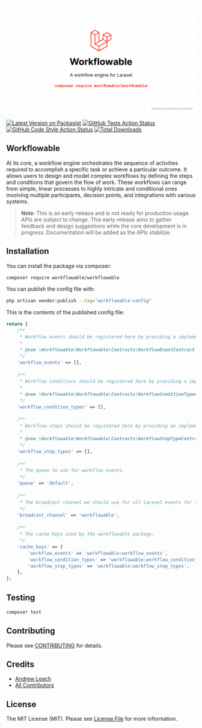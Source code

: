 ![workflowable/workflowable](art/Workflowable.png)

[![Latest Version on Packagist](https://img.shields.io/packagist/v/workflowable/workflowable.svg?style=flat-square)](https://packagist.org/packages/workflowable/workflowable)
[![GitHub Tests Action Status](https://img.shields.io/github/actions/workflow/status/workflowable/workflowable/run-tests.yml?branch=master&label=tests&style=flat-square)](https://github.com/workflowable/workflowable/actions?query=workflowable%3Arun-tests+branch%3Amaster)
[![GitHub Code Style Action Status](https://img.shields.io/github/actions/workflow/status/workflowable/workflowable/fix-php-code-style-issues.yml?branch=master&label=code%20style&style=flat-square)](https://github.com/workflowable/workflowable/actions?query=workflowable%3A"Fix+PHP+code+style+issues"+branch%3Amaster)
[![Total Downloads](https://img.shields.io/packagist/dt/workflowable/workflowable.svg?style=flat-square)](https://packagist.org/packages/workflowable/workflowable)

## Workflowable

At its core, a workflow engine orchestrates the sequence of activities required to accomplish a specific task or achieve a particular outcome. It allows users to design and model complex workflows by defining the steps and conditions that govern the flow of work. These workflows can range from simple, linear processes to highly intricate and conditional ones involving multiple participants, decision points, and integrations with various systems.

> **Note**: This is an early release and is not ready for production usage. APIs are subject to change. This early release aims to gather feedback and design suggestions while the core development is in progress. Documentation will be added as the APIs stabilize.

## Installation

You can install the package via composer:

```bash
composer require workflowable/workflowable
```

You can publish the config file with:

```bash
php artisan vendor:publish --tag="workflowable-config"
```

This is the contents of the published config file:

```php
return [
    /**
     * Workflow events should be registered here by providing a implementation of a WorkflowEventContract.
     *
     * @see \Workflowable\Workflowable\Contracts\WorkflowEventContract
     */
    'workflow_events' => [],

    /**
     * Workflow conditions should be registered here by providing a implementation of a WorkflowConditionContract.
     *
     * @see \Workflowable\Workflowable\Contracts\WorkflowConditionTypeContract
     */
    'workflow_condition_types' => [],

    /**
     * Workflow steps should be registered here by providing an implementation of a WorkflowStepTypeContract.
     *
     * @see \Workflowable\Workflowable\Contracts\WorkflowStepTypeContract
     */
    'workflow_step_types' => [],

    /**
     * The queue to use for workflow events.
     */
    'queue' => 'default',

    /**
     * The broadcast channel we should use for all Laravel events for the workflowable package.
     */
    'broadcast_channel' => 'workflowable',

    /**
     * The cache keys used by the workflowable package.
     */
    'cache_keys' => [
        'workflow_events' => 'workflowable:workflow_events',
        'workflow_condition_types' => 'workflowable:workflow_condition_types',
        'workflow_step_types' => 'workflowable:workflow_step_types',
    ],
];

```

## Testing

```bash
composer test
```

## Contributing

Please see [CONTRIBUTING](CONTRIBUTING.md) for details.

## Credits

- [Andrew Leach](https://github.com/Workflowable)
- [All Contributors](../../contributors)

## License

The MIT License (MIT). Please see [License File](LICENSE.md) for more information.
